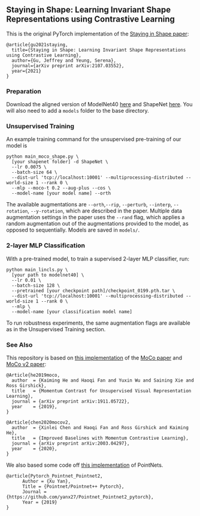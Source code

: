 ## Staying in Shape: Learning Invariant Shape Representations using Contrastive Learning

This is the original PyTorch implementation of the [Staying in Shape paper](https://arxiv.org/abs/2107.03552):
```
@article{gu2021staying,
  title={Staying in Shape: Learning Invariant Shape Representations using Contrastive Learning},
  author={Gu, Jeffrey and Yeung, Serena},
  journal={arXiv preprint arXiv:2107.03552},
  year={2021}
}
```

### Preparation

Download the aligned version of ModelNet40 [here](https://shapenet.cs.stanford.edu/media/modelnet40_normal_resampled.zip) and ShapeNet [here](https://shapenet.org/). You will also need to add a ```models``` folder to the base directory. 

### Unsupervised Training

An example training command for the unsupervised pre-training of our model is 
```
python main_moco_shape.py \ 
  [your shapenet folder] -d ShapeNet \
  --lr 0.0075 \
  --batch-size 64 \
  --dist-url 'tcp://localhost:10001' --multiprocessing-distributed --world-size 1 --rank 0 \
  --mlp --moco-t 0.2 --aug-plus --cos \
  --model-name [your model name] --orth 
```
The available augmentations are ```--orth```,```--rip```, ```--perturb```, ```--interp```, ```--rotation```, ```--y-rotation```, which are described in the paper. Multiple data augmentation settings in the paper uses the ```--rand``` flag, which applies a random augmentation out of the augmentations provided to the model, as opposed to sequentially. Models are saved in ```models/```. 


### 2-layer MLP Classification

With a pre-trained model, to train a supervised 2-layer MLP classifier, run:
```
python main_lincls.py \
  [your path to modelnet40] \
  --lr 0.01 \
  --batch-size 128 \
  --pretrained [your checkpoint path]/checkpoint_0199.pth.tar \
  --dist-url 'tcp://localhost:10001' --multiprocessing-distributed --world-size 1 --rank 0 \
  --mlp \
  --model-name [your classification model name]
```
To run robustness experiments, the same augmentation flags are available as in the Unsupervised Training section. 

### See Also
This repository is based on [this implementation](https://github.com/facebookresearch/moco) of the [MoCo paper](https://arxiv.org/abs/1911.05722) and [MoCo v2 paper](https://arxiv.org/abs/2003.04297):
```
@Article{he2019moco,
  author  = {Kaiming He and Haoqi Fan and Yuxin Wu and Saining Xie and Ross Girshick},
  title   = {Momentum Contrast for Unsupervised Visual Representation Learning},
  journal = {arXiv preprint arXiv:1911.05722},
  year    = {2019},
}
```
```
@Article{chen2020mocov2,
  author  = {Xinlei Chen and Haoqi Fan and Ross Girshick and Kaiming He},
  title   = {Improved Baselines with Momentum Contrastive Learning},
  journal = {arXiv preprint arXiv:2003.04297},
  year    = {2020},
}
```
We also based some code off [this implementation](https://github.com/yanx27/Pointnet_Pointnet2_pytorch) of PointNets.
```
@article{Pytorch_Pointnet_Pointnet2,
      Author = {Xu Yan},
      Title = {Pointnet/Pointnet++ Pytorch},
      Journal = {https://github.com/yanx27/Pointnet_Pointnet2_pytorch},
      Year = {2019}
}
```
